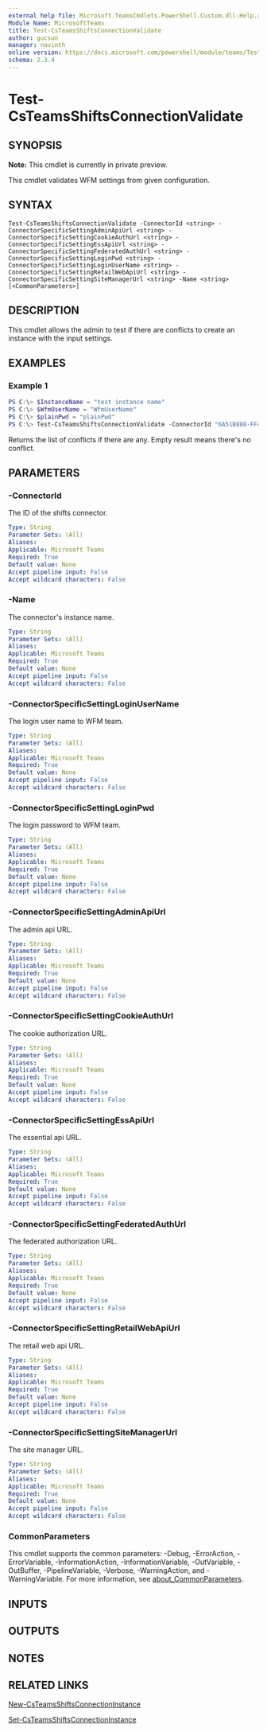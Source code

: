 ```yaml
---
external help file: Microsoft.TeamsCmdlets.PowerShell.Custom.dll-Help.xml
Module Name: MicrosoftTeams
title: Test-CsTeamsShiftsConnectionValidate
author: gucsun
manager: navinth
online version: https://docs.microsoft.com/powershell/module/teams/Test-CsTeamsShiftsConnectionValidate
schema: 2.3.4
---
```


# Test-CsTeamsShiftsConnectionValidate

## SYNOPSIS

**Note:** This cmdlet is currently in private preview.

This cmdlet validates WFM settings from given configuration.

## SYNTAX

```
Test-CsTeamsShiftsConnectionValidate -ConnectorId <string> -ConnectorSpecificSettingAdminApiUrl <string> -ConnectorSpecificSettingCookieAuthUrl <string> -ConnectorSpecificSettingEssApiUrl <string> -ConnectorSpecificSettingFederatedAuthUrl <string> -ConnectorSpecificSettingLoginPwd <string> -ConnectorSpecificSettingLoginUserName <string> -ConnectorSpecificSettingRetailWebApiUrl <string> -ConnectorSpecificSettingSiteManagerUrl <string> -Name <string> [<CommonParameters>]
```

## DESCRIPTION

This cmdlet allows the admin to test if there are conflicts to create an instance with the input settings.

## EXAMPLES

### Example 1
```powershell
PS C:\> $InstanceName = "test instance name"
PS C:\> $WfmUserName = "WfmUserName"
PS C:\> $plainPwd = "plainPwd"
PS C:\> Test-CsTeamsShiftsConnectionValidate -ConnectorId "6A51B888-FF44-4FEA-82E1-839401E9CD74" -ConnectorSpecificSettingAdminApiUrl "https://nehstdevwfm02.replgroup.com/retail/data/wfmadmin/api/v1-beta2" -ConnectorSpecificSettingCookieAuthUrl "https://nehstdevwfm02.replgroup.com/retail/data/login" -ConnectorSpecificSettingEssApiUrl "https://nehstdevfas01.replgroup.com/retail/data/wfmess/api/v1-beta1" -ConnectorSpecificSettingFederatedAuthUrl "https://nehstdevfas01.replgroup.com/retail/data/login" -ConnectorSpecificSettingLoginPwd $plainPwd -ConnectorSpecificSettingLoginUserName $WfmUserName -ConnectorSpecificSettingRetailWebApiUrl "https://nehstdevwfm02.replgroup.com/retail/data/retailwebapi/api/v1" -ConnectorSpecificSettingSiteManagerUrl "https://nehstdevfas01.replgroup.com/retail/data/wfmsm/api/v1-beta2" -Name $InstanceName
```

Returns the list of conflicts if there are any. Empty result means there's no conflict.

## PARAMETERS

### -ConnectorId

The ID of the shifts connector.

```yaml
Type: String
Parameter Sets: (All)
Aliases:
Applicable: Microsoft Teams
Required: True
Default value: None
Accept pipeline input: False
Accept wildcard characters: False
```

### -Name

The connector's instance name.

```yaml
Type: String
Parameter Sets: (All)
Aliases:
Applicable: Microsoft Teams
Required: True
Default value: None
Accept pipeline input: False
Accept wildcard characters: False
```

### -ConnectorSpecificSettingLoginUserName

The login user name to WFM team.

```yaml
Type: String
Parameter Sets: (All)
Aliases:
Applicable: Microsoft Teams
Required: True
Default value: None
Accept pipeline input: False
Accept wildcard characters: False
```

### -ConnectorSpecificSettingLoginPwd

The login password to WFM team.

```yaml
Type: String
Parameter Sets: (All)
Aliases:
Applicable: Microsoft Teams
Required: True
Default value: None
Accept pipeline input: False
Accept wildcard characters: False
```

### -ConnectorSpecificSettingAdminApiUrl

The admin api URL.

```yaml
Type: String
Parameter Sets: (All)
Aliases:
Applicable: Microsoft Teams
Required: True
Default value: None
Accept pipeline input: False
Accept wildcard characters: False
```

### -ConnectorSpecificSettingCookieAuthUrl

The cookie authorization URL.

```yaml
Type: String
Parameter Sets: (All)
Aliases:
Applicable: Microsoft Teams
Required: True
Default value: None
Accept pipeline input: False
Accept wildcard characters: False
```

### -ConnectorSpecificSettingEssApiUrl

The essential api URL.

```yaml
Type: String
Parameter Sets: (All)
Aliases:
Applicable: Microsoft Teams
Required: True
Default value: None
Accept pipeline input: False
Accept wildcard characters: False
```

### -ConnectorSpecificSettingFederatedAuthUrl

The federated authorization URL.

```yaml
Type: String
Parameter Sets: (All)
Aliases:
Applicable: Microsoft Teams
Required: True
Default value: None
Accept pipeline input: False
Accept wildcard characters: False
```

### -ConnectorSpecificSettingRetailWebApiUrl

The retail web api URL.

```yaml
Type: String
Parameter Sets: (All)
Aliases:
Applicable: Microsoft Teams
Required: True
Default value: None
Accept pipeline input: False
Accept wildcard characters: False
```

### -ConnectorSpecificSettingSiteManagerUrl

The site manager URL.

```yaml
Type: String
Parameter Sets: (All)
Aliases:
Applicable: Microsoft Teams
Required: True
Default value: None
Accept pipeline input: False
Accept wildcard characters: False
```

### CommonParameters
This cmdlet supports the common parameters: -Debug, -ErrorAction, -ErrorVariable, -InformationAction, -InformationVariable, -OutVariable, -OutBuffer, -PipelineVariable, -Verbose, -WarningAction, and -WarningVariable. For more information, see [about_CommonParameters](https://go.microsoft.com/fwlink/?LinkID=113216).

## INPUTS

## OUTPUTS

## NOTES

## RELATED LINKS

[New-CsTeamsShiftsConnectionInstance](New-CsTeamsShiftsConnectionInstance.md)

[Set-CsTeamsShiftsConnectionInstance](Set-CsTeamsShiftsConnectionInstance.md)
